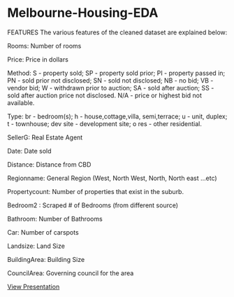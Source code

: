 # Melbourne-Housing-EDA

FEATURES The various features of the cleaned dataset are explained below:

Rooms: Number of rooms

Price: Price in dollars

Method: S - property sold; SP - property sold prior; PI - property passed in; PN - sold prior not disclosed; SN - sold not disclosed; NB - no bid; VB - vendor bid; W - withdrawn prior to auction; SA - sold after auction; SS - sold after auction price not disclosed. N/A - price or highest bid not available.

Type: br - bedroom(s); h - house,cottage,villa, semi,terrace; u - unit, duplex; t - townhouse; dev site - development site; o res - other residential.

SellerG: Real Estate Agent

Date: Date sold

Distance: Distance from CBD

Regionname: General Region (West, North West, North, North east …etc)

Propertycount: Number of properties that exist in the suburb.

Bedroom2 : Scraped # of Bedrooms (from different source)

Bathroom: Number of Bathrooms

Car: Number of carspots

Landsize: Land Size

BuildingArea: Building Size

CouncilArea: Governing council for the area


[View Presentation](https://docs.google.com/presentation/d/e/2PACX-1vRVD7KZJkeS15XfLR2uSqWy8fKdYdbpgccv0eBO6fQlodT2ooX27csSm2gSDw61qmnD6RHiGpwvt1IW/pub?start=false&loop=false&delayms=3000)
